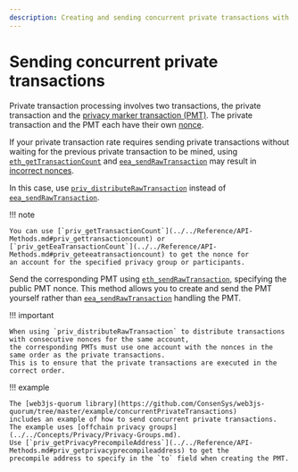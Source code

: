 ```yaml
---
description: Creating and sending concurrent private transactions with Hyperledger Besu
---
```


# Sending concurrent private transactions

Private transaction processing involves two transactions, the private transaction and the
[privacy marker transaction (PMT)](../../concepts/privacy/private-transactions/processing.md).
The private transaction and the PMT each have their own [nonce](../../concepts/privacy/private-transactions/index.md#nonces).

If your private transaction rate requires sending private transactions without waiting for the previous
private transaction to be mined, using [`eth_getTransactionCount`](../../../reference/api/index.md#eth_gettransactioncount)
and [`eea_sendRawTransaction`](../../../reference/api/index.md#eea_sendrawtransaction) may result in
[incorrect nonces](../../concepts/privacy/private-transactions/index.md#private-nonce-management).

In this case, use [`priv_distributeRawTransaction`](private-transactions.md#priv_distributerawtransaction)
instead of [`eea_sendRawTransaction`](../../../reference/api/index.md#eea_sendrawtransaction).

!!! note

    You can use [`priv_getTransactionCount`](../../Reference/API-Methods.md#priv_gettransactioncount) or
    [`priv_getEeaTransactionCount`](../../Reference/API-Methods.md#priv_geteeatransactioncount) to get the nonce for
    an account for the specified privacy group or participants.

Send the corresponding PMT using [`eth_sendRawTransaction`](../../../reference/api/index.md#eth_sendrawtransaction),
specifying the public PMT nonce.
This method allows you to create and send the PMT yourself rather than
[`eea_sendRawTransaction`](../../../reference/api/index.md#eea_sendrawtransaction) handling the PMT.

!!! important

    When using `priv_distributeRawTransaction` to distribute transactions with consecutive nonces for the same account,
    the corresponding PMTs must use one account with the nonces in the same order as the private transactions.
    This is to ensure that the private transactions are executed in the correct order.

!!! example

    The [web3js-quorum library](https://github.com/ConsenSys/web3js-quorum/tree/master/example/concurrentPrivateTransactions)
    includes an example of how to send concurrent private transactions.
    The example uses [offchain privacy groups](../../Concepts/Privacy/Privacy-Groups.md).
    Use [`priv_getPrivacyPrecompileAddress`](../../Reference/API-Methods.md#priv_getprivacyprecompileaddress) to get the
    precompile address to specify in the `to` field when creating the PMT.

